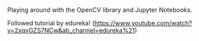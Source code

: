 Playing around with the OpenCV library and Jupyter Notebooks.

Followed tutorial by edureka! (https://www.youtube.com/watch?v=2xqvGZS7NCw&ab_channel=edureka%21)
